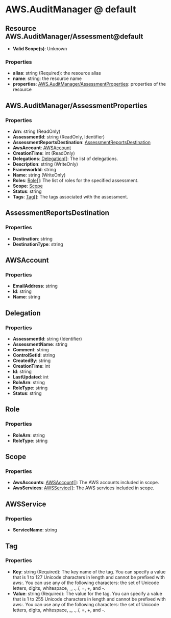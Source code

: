 # AWS.AuditManager @ default

## Resource AWS.AuditManager/Assessment@default
* **Valid Scope(s)**: Unknown
### Properties
* **alias**: string (Required): the resource alias
* **name**: string: the resource name
* **properties**: [AWS.AuditManager/AssessmentProperties](#awsauditmanagerassessmentproperties): properties of the resource

## AWS.AuditManager/AssessmentProperties
### Properties
* **Arn**: string (ReadOnly)
* **AssessmentId**: string (ReadOnly, Identifier)
* **AssessmentReportsDestination**: [AssessmentReportsDestination](#assessmentreportsdestination)
* **AwsAccount**: [AWSAccount](#awsaccount)
* **CreationTime**: int (ReadOnly)
* **Delegations**: [Delegation](#delegation)[]: The list of delegations.
* **Description**: string (WriteOnly)
* **FrameworkId**: string
* **Name**: string (WriteOnly)
* **Roles**: [Role](#role)[]: The list of roles for the specified assessment.
* **Scope**: [Scope](#scope)
* **Status**: string
* **Tags**: [Tag](#tag)[]: The tags associated with the assessment.

## AssessmentReportsDestination
### Properties
* **Destination**: string
* **DestinationType**: string

## AWSAccount
### Properties
* **EmailAddress**: string
* **Id**: string
* **Name**: string

## Delegation
### Properties
* **AssessmentId**: string (Identifier)
* **AssessmentName**: string
* **Comment**: string
* **ControlSetId**: string
* **CreatedBy**: string
* **CreationTime**: int
* **Id**: string
* **LastUpdated**: int
* **RoleArn**: string
* **RoleType**: string
* **Status**: string

## Role
### Properties
* **RoleArn**: string
* **RoleType**: string

## Scope
### Properties
* **AwsAccounts**: [AWSAccount](#awsaccount)[]: The AWS accounts included in scope.
* **AwsServices**: [AWSService](#awsservice)[]: The AWS services included in scope.

## AWSService
### Properties
* **ServiceName**: string

## Tag
### Properties
* **Key**: string (Required): The key name of the tag. You can specify a value that is 1 to 127 Unicode characters in length and cannot be prefixed with aws:. You can use any of the following characters: the set of Unicode letters, digits, whitespace, _, ., /, =, +, and -. 
* **Value**: string (Required): The value for the tag. You can specify a value that is 1 to 255 Unicode characters in length and cannot be prefixed with aws:. You can use any of the following characters: the set of Unicode letters, digits, whitespace, _, ., /, =, +, and -. 

